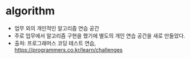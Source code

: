# algorithm

- 업무 외의 개인적인 알고리즘 연습 공간
- 주로 업무에서 알고리즘 구현을 했기에 별도의 개인 연습 공간을 새로 만들었다.
- 출처: 프로그래머스 코딩 테스트 연습, https://programmers.co.kr/learn/challenges
